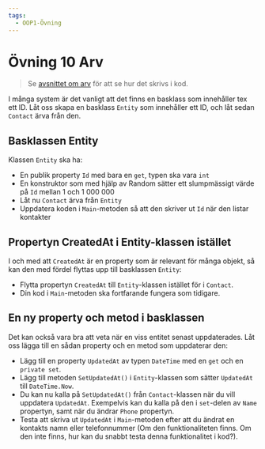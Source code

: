 ```yaml
---
tags:
  - OOP1-Övning
---
```


# Övning 10 Arv

> Se [avsnittet om arv](../../../../material/cs/oop/inheritance.md) för att se hur det skrivs i kod.

I många system är det vanligt att det finns en basklass som innehåller tex ett ID. Låt oss skapa en basklass `Entity` som innehåller ett ID, och låt sedan `Contact` ärva från den.

## Basklassen Entity

Klassen `Entity` ska ha:
* En publik property `Id` med bara en `get`, typen ska vara `int`
* En konstruktor som med hjälp av Random sätter ett slumpmässigt värde på `Id` mellan 1 och 1 000 000
* Låt nu `Contact` ärva från `Entity`
* Uppdatera koden i `Main`-metoden så att den skriver ut `Id` när den listar kontakter

## Propertyn CreatedAt i Entity-klassen istället

I och med att `CreatedAt` är en property som är relevant för många objekt, så kan den med fördel flyttas upp till basklassen `Entity`:

* Flytta propertyn `CreatedAt` till `Entity`-klassen istället för i `Contact`.
* Din kod i `Main`-metoden ska fortfarande fungera som tidigare.

## En ny property och metod i basklassen

Det kan också vara bra att veta när en viss entitet senast uppdaterades. Låt oss lägga till en sådan property och en metod som uppdaterar den:

* Lägg till en property `UpdatedAt` av typen `DateTime` med en `get` och en `private set`.
* Lägg till metoden `SetUpdatedAt()` i `Entity`-klassen som sätter `UpdatedAt` till `DateTime.Now`.
* Du kan nu kalla på `SetUpdatedAt()` från `Contact`-klassen när du vill uppdatera `UpdatedAt`. Exempelvis kan du kalla på den i `set`-delen av `Name` propertyn, samt när du ändrar `Phone` propertyn.
* Testa att skriva ut `UpdatedAt` i `Main`-metoden efter att du ändrat en kontakts namn eller telefonnummer (Om den funktionaliteten finns. Om den inte finns, hur kan du snabbt testa denna funktionalitet i kod?).

